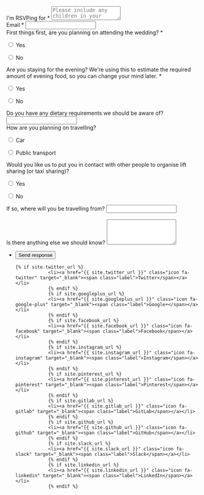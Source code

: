 <form action="https://docs.google.com/forms/d/e/1FAIpQLScTwxhZhTH2P7m-alltgd7LccRFVm6DOWTKR49zpxERLth3Pw/formResponse" method="POST">
	<div class="fields">
		<div class="field">
			<label for="rsvping">I'm RSVPing for *</label>
			<textarea name="entry.559352220" id="rsvping" rows="2" placeholder="Please include any children in your answer too!"></textarea>
		</div>
		<div class="field">
			<label for="email">Email *</label>
			<input type="text" name="entry.443565211" id="email" placeholder=""/>
		</div>
		<div class="field">
			<label for="qcoming">First things first, are you planning on attending the wedding? *</label>
			<p>
				<input type="radio" id="comingyes" name="entry.994465564" value="Yes">
				<label for="comingyes">Yes</label>
			</p>
			<p>
				<input type="radio" id="comingno" name="entry.994465564" value="No">
				<label for="comingno">No</label>
			</p>
		</div>
		<div class="field">
			<label for="qeve">Are you staying for the evening? We're using this to estimate the required amount of evening food, so you can change your mind later. *</label>
			<p>
				<input type="radio" id="eveyes" name="entry.934821120" value="Yes">
				<label for="eveyes">Yes</label>
			</p>
			<p>
				<input type="radio" id="eveno" name="entry.934821120" value="No">
				<label for="eveno">No</label>
			</p>
		</div>
		<div class="field">
			<label for="food">Do you have any dietary requirements we should be aware of?</label>
			<input type="text" id="food" name="entry.1751303409"/>
		</div>
		<div class="field">
			<label for="qcoming">How are you planning on travelling?</label>
			<p>
				<input type="radio" id="travelcar" name="entry.1804390083" value="Car">
				<label for="travelcar">Car</label>
			</p>
			<p>
				<input type="radio" id="travelpublic" name="entry.1804390083" value="Public transport">
				<label for="travelpublic">Public transport</label>
			</p>
		</div>
		<div class="field">
			<label for="qcoming">Would you like us to put you in contact with other people to organise lift sharing (or taxi sharing)?</label>
			<p>
				<input type="radio" id="contravelyes" name="entry.936402010" value="Yes">
				<label for="contravelyes">Yes</label>
			</p>
			<p>
				<input type="radio" id="contravelno" name="entry.936402010" value="No">
				<label for="contravelno">No</label>
			</p>
		</div>
		<div class="field">
			<label for="wherefrom">If so, where will you be travelling from?</label>
			<input type="text" name="entry.85772937" id="wherefrom" placeholder=""/>
		</div>
		<br>
		<div class="field">
			<label for="message">Is there anything else we should know?</label>
			<textarea name="entry.1514847841" id="message" rows="4"></textarea>
		</div>
	</div>
	<ul class="actions">
		<li><input type="submit" value="Send response" class="primary" /></li>
	<!--	<li><input type="reset" value="Reset" /></li> -->
	</ul>
</form>
<ul class="icons">

	{% if site.twitter_url %}
				<li><a href="{{ site.twitter_url }}" class="icon fa-twitter" target="_blank"><span class="label">Twitter</span></a></li>
				{% endif %}
				{% if site.googleplus_url %}
				<li><a href="{{ site.googleplus_url }}" class="icon fa-google-plus" target="_blank"><span class="label">Google+</span></a></li>
				{% endif %}
				{% if site.facebook_url %}
				<li><a href="{{ site.facebook_url }}" class="icon fa-facebook" target="_blank"><span class="label">Facebook</span></a></li>
				{% endif %}
				{% if site.instagram_url %}
				<li><a href="{{ site.instagram_url }}" class="icon fa-instagram" target="_blank"><span class="label">Instagram</span></a></li>
				{% endif %}
				{% if site.pinterest_url %}
				<li><a href="{{ site.pinterest_url }}" class="icon fa-pinterest" target="_blank"><span class="label">Pinterest</span></a></li>
				{% endif %}
				{% if site.gitlab_url %}
				<li><a href="{{ site.gitlab_url }}" class="icon fa-gitlab" target="_blank"><span class="label">GitLab</span></a></li>
				{% endif %}
				{% if site.github_url %}
				<li><a href="{{ site.github_url }}" class="icon fa-github" target="_blank"><span class="label">GitHub</span></a></li>
				{% endif %}
				{% if site.slack_url %}
				<li><a href="{{ site.slack_url }}" class="icon fa-slack" target="_blank"><span class="label">Slack</span></a></li>
				{% endif %}
				{% if site.linkedin_url %}
				<li><a href="{{ site.linkedin_url }}" class="icon fa-linkedin" target="_blank"><span class="label">LinkedIn</span></a></li>
				{% endif %}

</ul>
